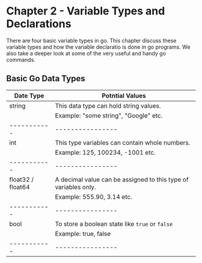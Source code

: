 # Chapter 2 - Variable Types and Declarations

There are four basic variable types in go. This chapter discuss these variable types and how the variable declaratio is done in go programs.
We also take a deeper look at some of the very useful and handy go commands.

## Basic Go Data Types

| Date Type         | Potntial Values                                                 |
| ----------------- | --------------------------------------------------------------- |
| string            | This data type can hold string values.                          |
|                   | Example: "some string", "Google" etc.                           |
| -----------       | ----------------                                                |
| int               | This type variables can contain whole numbers.                  |
|                   | Example: 125, 100234, -1001 etc.                                |
| -----------       | ----------------                                                |
| float32 / float64 | A decimal value can be assigned to this type of variables only. |
|                   | Example: 555.90, 3.14 etc.                                      |
| -----------       | ----------------                                                |
| bool              | To store a boolean state like `true` or `false`                 |
|                   | Example: true, false                                            |
| -----------       | ----------------                                                |
